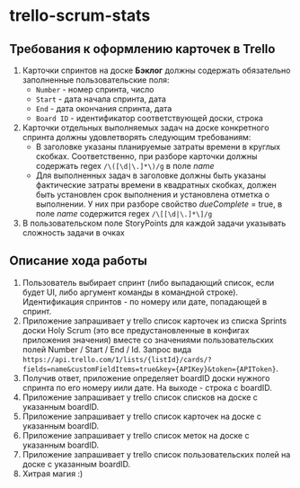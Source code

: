 # trello-scrum-stats

## Требования к оформлению карточек в Trello

1. Карточки спринтов на доске **Бэклог** должны содержать обязательно заполненные пользовательские поля:
	* `Number` - номер спринта, число
	* `Start` - дата начала спринта, дата
	* `End` - дата окончания спринта, дата
	* `Board ID` - идентификатор соответствующей доски, строка
1. Карточки отдельных выполняемых задач на доске конкретного спринта должны удовлетворять следующим требованиям:
	* В заголовке указаны планируемые затраты времени в круглых скобках. Соответственно, при разборе карточки должны содержать regex `/\([\d|\.]*\)/g` в поле _name_
	* Для выполненных задач в заголовке должны быть указаны фактические затраты времени в квадратных скобках, должен быть установлен срок выполнения и установлена отметка о выполнении.  У них при разборе свойство _dueComplete_ = true, в поле _name_ содержится regex `/\[[\d|\.]*\]/g`
1. В пользовательском поле StoryPoints для каждой задачи указывать сложность задачи в очках

## Описание хода работы

1. Пользователь выбирает спринт (либо выпадающий список, если будет UI, либо аргумент команды в командной строке). Идентификация спринтов - по номеру или дате, попадающей в спринт.
2. Приложение запрашивает у trello список карточек из списка Sprints доски Holy Scrum (это все предустановленные в конфигах приложения значения) вместе со значениями пользовательских полей Number / Start / End / Id. Запрос вида `https://api.trello.com/1/lists/{listId}/cards/?fields=name&customFieldItems=true&key={APIKey}&token={APIToken}`.
3. Получив ответ, приложение определяет boardID доски нужного спринта по его номеру иили дате. На выходе - строка с boardID.
4. Приложение запрашивает у trello список списков на доске с указанным boardID.
5. Приложение запрашивает у trello список карточек на доске с указанным boardID.
6. Приложение запрашивает у trello список меток на доске с указанным boardID.
7. Приложение запрашивает у trello список пользовательских полей на доске с указанным boardID.
8. Хитрая магия :)
